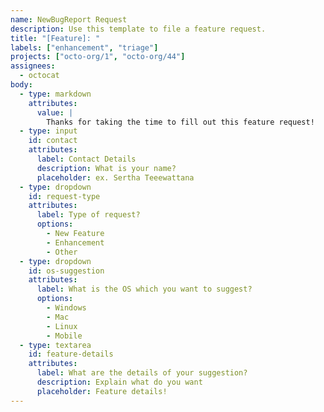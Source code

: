 ```yaml
---
name: NewBugReport Request
description: Use this template to file a feature request.
title: "[Feature]: "
labels: ["enhancement", "triage"]
projects: ["octo-org/1", "octo-org/44"]
assignees:
  - octocat
body:
  - type: markdown
    attributes:
      value: |
        Thanks for taking the time to fill out this feature request!
  - type: input
    id: contact
    attributes:
      label: Contact Details
      description: What is your name?
      placeholder: ex. Sertha Teeewattana
  - type: dropdown
    id: request-type
    attributes:
      label: Type of request?
      options:
        - New Feature
        - Enhancement
        - Other
  - type: dropdown
    id: os-suggestion
    attributes:
      label: What is the OS which you want to suggest?
      options:
        - Windows
        - Mac
        - Linux
        - Mobile
  - type: textarea
    id: feature-details
    attributes:
      label: What are the details of your suggestion?
      description: Explain what do you want
      placeholder: Feature details!
---
```



